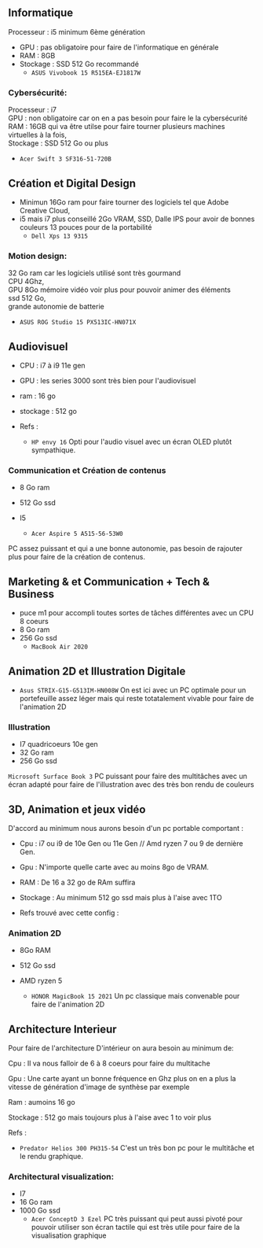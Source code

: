 ## Informatique

Processeur : i5 minimum 6ème génération
- GPU : pas obligatoire pour faire de l'informatique en générale
- RAM : 8GB
- Stockage : SSD 512 Go recommandé
  - `ASUS Vivobook 15 R515EA-EJ1817W`

### Cybersécurité:
Processeur : i7  
GPU : non obligatoire car on en a pas besoin pour faire le la cybersécurité  
RAM : 16GB qui va être utilse pour faire tourner plusieurs machines virtuelles à la fois,  
Stockage : SSD 512 Go ou plus  
- `Acer Swift 3 SF316-51-720B`


## Création et Digital Design

- Minimun 16Go ram pour faire tourner des logiciels tel que Adobe Creative Cloud,
- i5 mais i7 plus conseillé
2Go VRAM,
SSD,
Dalle IPS pour avoir de bonnes couleurs
13 pouces pour de la portabilité
  - `Dell Xps 13 9315`

### Motion design:  
32 Go ram car les logiciels utilisé sont très gourmand  
CPU 4Ghz,  
GPU 8Go mémoire vidéo voir plus pour pouvoir animer des éléments   
ssd 512 Go,  
grande autonomie de batterie

  - `ASUS ROG Studio 15 PX513IC-HN071X`


## Audiovisuel

 - CPU : i7 à i9 11e gen 

 - GPU : les series 3000 sont très bien pour l'audiovisuel

 - ram : 16 go 

 - stockage : 512 go

 - Refs :

   - `HP envy 16` Opti pour l'audio visuel avec un écran OLED plutôt sympathique.

### Communication et Création de contenus

- 8 Go ram
- 512 Go ssd
- I5

  - `Acer Aspire 5 A515-56-53W0`

PC assez puissant et qui a une bonne autonomie, pas besoin de rajouter plus pour faire de la création de contenus.


## Marketing & et Communication + Tech & Business
 
- puce m1 pour accompli toutes sortes de tâches différentes avec un CPU 8 coeurs
- 8 Go ram
- 256 Go ssd  
   - `MacBook Air 2020`
  

## Animation 2D et Illustration Digitale

- `Asus STRIX-G15-G513IM-HN008W` On est ici avec un PC optimale pour un portefeuille assez léger mais qui reste totatalement vivable pour faire de l'animation 2D

### Illustration

- I7 quadricoeurs 10e gen
- 32 Go ram
- 256 Go ssd

`Microsoft Surface Book 3` PC puissant pour faire des multitâches avec un écran adapté pour faire de l'illustration avec des très bon rendu de couleurs


## 3D, Animation et jeux vidéo
D'accord au minimum nous aurons besoin d'un pc portable comportant :

- Cpu : i7 ou i9 de 10e Gen ou 11e Gen // Amd ryzen 7 ou 9 de dernière Gen.

- Gpu : N'importe quelle carte avec au moins 8go de VRAM.

- RAM : De 16 a 32 go de RAm suffira

- Stockage : Au minimum 512 go ssd mais plus à l'aise avec 1TO

- Refs trouvé avec cette config :

### Animation 2D

- 8Go RAM
- 512 Go ssd
- AMD ryzen 5

  - `HONOR MagicBook 15 2021` Un pc classique mais convenable pour faire de l'animation 2D


## Architecture Interieur

Pour faire de l'architecture D'intérieur on aura besoin au minimum de:

 Cpu : Il va nous falloir de 6 à 8 coeurs pour faire du multitache

 Gpu : Une carte ayant un bonne fréquence en Ghz plus on en a plus la vitesse de génération d'image de synthèse par exemple

 Ram : aumoins 16 go

 Stockage : 512 go mais toujours plus à l'aise avec 1 to voir plus

 Refs :

 -  `Predator Helios 300 PH315-54` C'est un très bon pc pour le multitâche et le rendu graphique.

### Architectural visualization:

- I7
- 16 Go ram
- 1000 Go ssd 
  - `Acer ConceptD 3 Ezel` PC très puissant qui peut aussi pivoté pour pouvoir utiliser son écran tactile qui est très utile pour faire de la visualisation graphique




